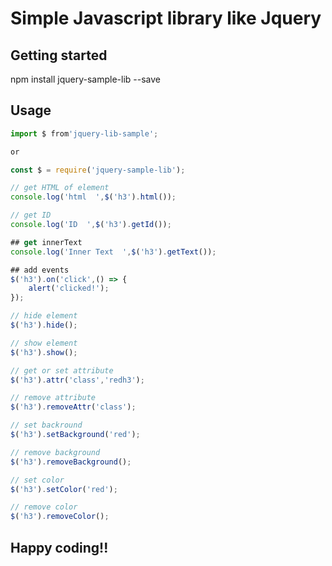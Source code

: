 # Simple Javascript library like Jquery

## Getting started

npm install jquery-sample-lib --save


## Usage
```javascript
import $ from'jquery-lib-sample';

or

const $ = require('jquery-sample-lib');

// get HTML of element
console.log('html  ',$('h3').html());

// get ID
console.log('ID  ',$('h3').getId());

## get innerText
console.log('Inner Text  ',$('h3').getText());

## add events
$('h3').on('click',() => {
    alert('clicked!');
});

// hide element
$('h3').hide();

// show element
$('h3').show();

// get or set attribute
$('h3').attr('class','redh3');

// remove attribute
$('h3').removeAttr('class');

// set backround
$('h3').setBackground('red');

// remove background
$('h3').removeBackground();

// set color
$('h3').setColor('red');

// remove color
$('h3').removeColor();

```

## Happy coding!!
